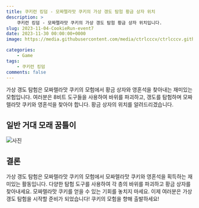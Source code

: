 ```yaml
---
title: 쿠키런 킹덤 - 모짜렐라맛 쿠키의 가상 갱도 탐험 황금 상자 위치
description: >  
    쿠키런 킹덤 - 모짜렐라맛 쿠키의 가상 갱도 탐험 황금 상자 위치입니다.
slug: 2023-11-04-CookieRun-event7
date: 2023-11-30 00:00:00+0000
image: https://media.githubusercontent.com/media/ctrlcccv/ctrlcccv.github.io/master/assets/img/post/2023-11-04-CookieRun-event7.webp

categories:
    - Game
tags:
    - 쿠키런 킹덤
comments: false
---
```

가상 갱도 탐험은 모짜렐라맛 쿠키의 모험에서 황금 상자와 영혼석을 찾아내는 재미있는 모험입니다. 여러분은 8비트 도구들을 사용하여 바위를 파괴하고, 갱도를 탐험하며 모짜렐라맛 쿠키와 영혼석을 찾아야 합니다. 황금 상자의 위치를 알려드리겠습니다.
<br>

## 일반 거대 모래 꿈틀이
![사진](https://media.githubusercontent.com/media/ctrlcccv/ctrlcccv.github.io/master/assets/img/post/2023-11-04-CookieRun-event6.webp) 
<br>

## 결론
가상 갱도 탐험은 모짜렐라맛 쿠키의 모험에서 모짜렐라맛 쿠키와 영혼석을 획득하는 재미있는 활동입니다. 다양한 탐험 도구를 사용하여 각 층의 바위를 파괴하고 황금 상자를 찾아내세요. 모짜렐라맛 쿠키를 얻을 수 있는 기회를 놓치지 마세요. 이제 여러분은 가상 갱도 탐험을 시작할 준비가 되었습니다! 쿠키의 모험을 향해 출발하세요!